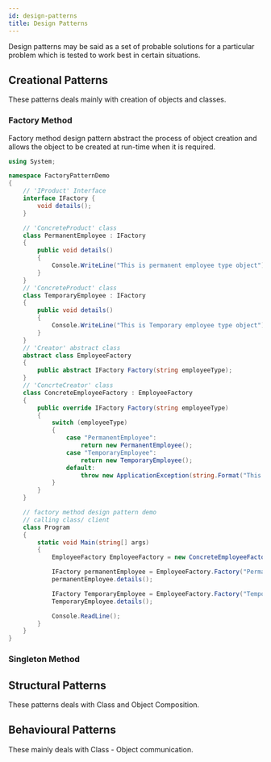 ```yaml
---
id: design-patterns
title: Design Patterns
---
```


Design patterns may be said as a set of probable solutions for a particular problem which is tested to work best in certain situations.

## Creational Patterns

These patterns deals mainly with creation of objects and classes.

### Factory Method

Factory method design pattern abstract the process of object creation and allows the object to be created at run-time when it is required.

```C#
using System;

namespace FactoryPatternDemo
{
    // 'IProduct' Interface
    interface IFactory {
        void details();
    }

    // 'ConcreteProduct' class
    class PermanentEmployee : IFactory
    {
        public void details()
        {
            Console.WriteLine("This is permanent employee type object");
        }
    }
    // 'ConcreteProduct' class
    class TemporaryEmployee : IFactory
    {
        public void details()
        {
            Console.WriteLine("This is Temporary employee type object");
        }
    }
    // 'Creator' abstract class
    abstract class EmployeeFactory
    {
        public abstract IFactory Factory(string employeeType);
    }
    // 'ConcrteCreator' class
    class ConcreteEmployeeFactory : EmployeeFactory
    {
        public override IFactory Factory(string employeeType)
        {
            switch (employeeType)
            {
                case "PermanentEmployee":
                    return new PermanentEmployee();
                case "TemporaryEmployee":
                    return new TemporaryEmployee();
                default:
                    throw new ApplicationException(string.Format("This type of employee can not be created"));
            }
        }
    }

    // factory method design pattern demo
    // calling class/ client
    class Program
    {
        static void Main(string[] args)
        {
            EmployeeFactory EmployeeFactory = new ConcreteEmployeeFactory();

            IFactory permanentEmployee = EmployeeFactory.Factory("PermanentEmployee");
            permanentEmployee.details();

            IFactory TemporaryEmployee = EmployeeFactory.Factory("TemporaryEmployee");
            TemporaryEmployee.details();

            Console.ReadLine();
        }
    }
}
```

### Singleton Method

## Structural Patterns

These patterns deals with Class and Object Composition.

## Behavioural Patterns

These mainly deals with Class - Object communication.
